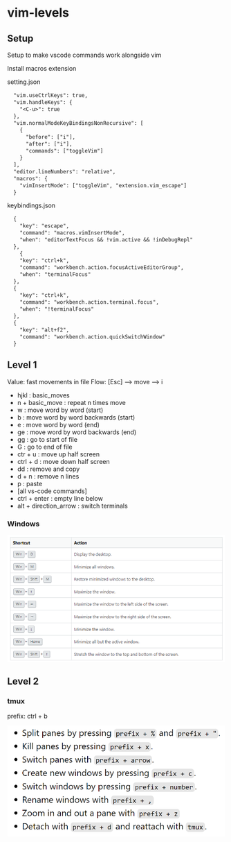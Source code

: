 # vim-levels

## Setup

Setup to make vscode commands work alongside vim

Install macros extension


setting.json

```
  "vim.useCtrlKeys": true,
  "vim.handleKeys": {
    "<C-u>": true
  },
  "vim.normalModeKeyBindingsNonRecursive": [
    {
      "before": ["i"],
      "after": ["i"],
      "commands": ["toggleVim"]
    }
  ],
  "editor.lineNumbers": "relative",
  "macros": {
    "vimInsertMode": ["toggleVim", "extension.vim_escape"]
  }
```

keybindings.json

```
  {
    "key": "escape",
    "command": "macros.vimInsertMode",
    "when": "editorTextFocus && !vim.active && !inDebugRepl"
  },
    {
    "key": "ctrl+k",
    "command": "workbench.action.focusActiveEditorGroup",
    "when": "terminalFocus"
  },
  {
    "key": "ctrl+k",
    "command": "workbench.action.terminal.focus",
    "when": "!terminalFocus"
  },
  {
    "key": "alt+f2",
    "command": "workbench.action.quickSwitchWindow"
  }
```

## Level 1

Value: fast movements in file
Flow: [Esc] --> move --> i

- hjkl : basic_moves
- n + basic_move : repeat n times move
- w : move word by word (start)
- b : move word by word backwards (start)
- e : move word by word (end)
- ge : move word by word backwards (end)
- gg : go to start of file
- G : go to end of file
- ctr + u : move up half screen
- ctrl + d : move down half screen
- dd : remove and copy
- d + n : remove n lines
- p : paste
- [all vs-code commands]
- ctrl + enter : empty line below
- alt + direction_arrow : switch terminals

### Windows

![windows commands](windows-commands.png)

## Level 2

### tmux

prefix: ctrl + b

![tmux commands](tmux-commands.png)